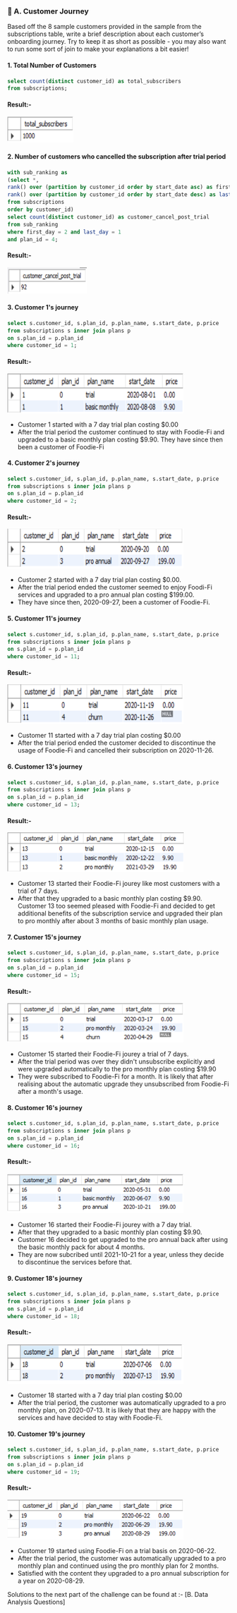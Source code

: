 ### 🥑 A. Customer Journey

Based off the 8 sample customers provided in the sample from the subscriptions table, write a brief description about each customer’s onboarding journey.
Try to keep it as short as possible - you may also want to run some sort of join to make your explanations a bit easier!


#### 1. Total Number of Customers
```sql
select count(distinct customer_id) as total_subscribers
from subscriptions;
```
#### Result:-
<img src = "https://github.com/ShrutiL1396/SQL/blob/main/Case%20Studies/8-Week-SQL-Challenge/Case_Study_3/Image_set/a1.PNG" width="150" height="60"/>

#### 2. Number of customers who cancelled the subscription after trial period
```sql
with sub_ranking as 
(select *,
rank() over (partition by customer_id order by start_date asc) as first_day,
rank() over (partition by customer_id order by start_date desc) as last_day
from subscriptions
order by customer_id)
select count(distinct customer_id) as customer_cancel_post_trial 
from sub_ranking
where first_day = 2 and last_day = 1
and plan_id = 4;
```
#### Result:-
<img src = "https://github.com/ShrutiL1396/SQL/blob/main/Case%20Studies/8-Week-SQL-Challenge/Case_Study_3/Image_set/a2.PNG" width="180" height="60"/>

#### 3. Customer 1's journey
```sql
select s.customer_id, s.plan_id, p.plan_name, s.start_date, p.price 
from subscriptions s inner join plans p
on s.plan_id = p.plan_id
where customer_id = 1;
```
#### Result:-
<img src = "https://github.com/ShrutiL1396/SQL/blob/main/Case%20Studies/8-Week-SQL-Challenge/Case_Study_3/Image_set/a3.PNG" width="400" height="90"/>

- Customer 1 started with a 7 day trial plan costing $0.00
- After the trial period the customer continued to stay with Foodie-Fi and upgraded to a basic monthly plan costing $9.90. They have since then been a customer of Foodie-Fi

#### 4. Customer 2's journey
```sql
select s.customer_id, s.plan_id, p.plan_name, s.start_date, p.price 
from subscriptions s inner join plans p
on s.plan_id = p.plan_id
where customer_id = 2;
```
#### Result:-
<img src = "https://github.com/ShrutiL1396/SQL/blob/main/Case%20Studies/8-Week-SQL-Challenge/Case_Study_3/Image_set/a4.PNG" width="400" height="90"/>

- Customer 2 started with a 7 day trial plan costing $0.00. 
- After the trial period ended the customer seemed to enjoy Foodi-Fi services and upgraded to a pro annual plan costing $199.00. 
- They have since then, 2020-09-27, been a customer of Foodie-Fi.

#### 5. Customer 11's journey
```sql
select s.customer_id, s.plan_id, p.plan_name, s.start_date, p.price 
from subscriptions s inner join plans p
on s.plan_id = p.plan_id
where customer_id = 11;
```
#### Result:-
<img src = "https://github.com/ShrutiL1396/SQL/blob/main/Case%20Studies/8-Week-SQL-Challenge/Case_Study_3/Image_set/a5.PNG" width="400" height="90"/>

- Customer 11 started with a 7 day trial plan costing $0.00
- After the trial period ended the customer decided to discontinue the usage of Foodie-Fi and cancelled their subscription on 2020-11-26.

#### 6. Customer 13's journey
```sql
select s.customer_id, s.plan_id, p.plan_name, s.start_date, p.price 
from subscriptions s inner join plans p
on s.plan_id = p.plan_id
where customer_id = 13;
```
#### Result:-
<img src = "https://github.com/ShrutiL1396/SQL/blob/main/Case%20Studies/8-Week-SQL-Challenge/Case_Study_3/Image_set/a6.PNG" width="400" height="90"/>

- Customer 13 started their Foodie-Fi jourey like most customers with a trial of 7 days.
- After that they upgraded to a basic monthly plan costing $9.90. Customer 13 too seemed pleased with Foodie-Fi and decided to get additional benefits of the subscription service
and upgraded their plan to pro monthly after about 3 months of basic monthly plan usage.

#### 7. Customer 15's journey
```sql
select s.customer_id, s.plan_id, p.plan_name, s.start_date, p.price 
from subscriptions s inner join plans p
on s.plan_id = p.plan_id
where customer_id = 15;
```
#### Result:-
<img src = "https://github.com/ShrutiL1396/SQL/blob/main/Case%20Studies/8-Week-SQL-Challenge/Case_Study_3/Image_set/a7.PNG" width="400" height="90"/>

- Customer 15 started their Foodie-Fi jourey a trial of 7 days.
- After the trial period was over they didn't unsubscribe explicitly and were upgraded automatically to the pro monthly plan costing $19.90
- They were subscribed to Foodie-Fi for a month. It is likely that after realising about the automatic upgrade they unsubscribed from Foodie-Fi after a month's usage.

#### 8. Customer 16's journey
```sql
select s.customer_id, s.plan_id, p.plan_name, s.start_date, p.price 
from subscriptions s inner join plans p
on s.plan_id = p.plan_id
where customer_id = 16;
```
#### Result:-
<img src = "https://github.com/ShrutiL1396/SQL/blob/main/Case%20Studies/8-Week-SQL-Challenge/Case_Study_3/Image_set/a8.PNG" width="400" height="90"/>

- Customer 16 started their Foodie-Fi jourey with a 7 day trial.
- After that they upgraded to a basic monthly plan costing $9.90.
- Customer 16 decided to get upgraded to the pro annual back after using the basic monthly pack for about 4 months.
- They are now subcribed until 2021-10-21 for a year, unless they decide to discontinue the services before that. 

#### 9. Customer 18's journey
```sql
select s.customer_id, s.plan_id, p.plan_name, s.start_date, p.price 
from subscriptions s inner join plans p
on s.plan_id = p.plan_id
where customer_id = 18;
```
#### Result:-
<img src = "https://github.com/ShrutiL1396/SQL/blob/main/Case%20Studies/8-Week-SQL-Challenge/Case_Study_3/Image_set/a9.PNG" width="400" height="90"/>

- Customer 18 started with a 7 day trial plan costing $0.00
- After the trial period, the customer was automatically upgraded to a pro monthly plan, on 2020-07-13. It is likely that they are happy with the services and have decided to stay with Foodie-Fi.

#### 10. Customer 19's journey
```sql
select s.customer_id, s.plan_id, p.plan_name, s.start_date, p.price 
from subscriptions s inner join plans p
on s.plan_id = p.plan_id
where customer_id = 19;
```
#### Result:-
<img src = "https://github.com/ShrutiL1396/SQL/blob/main/Case%20Studies/8-Week-SQL-Challenge/Case_Study_3/Image_set/a10.PNG" width="400" height="90"/>

- Customer 19 started using Foodie-Fi on a trial basis on 2020-06-22.
- After the trial period, the customer was automatically upgraded to a pro monthly plan and continued using the pro monthly plan for 2 months.
- Satisfied with the content they upgraded to a pro annual subscription for a year on 2020-08-29.

Solutions to the next part of the challenge can be found at :- [B. Data Analysis Questions]
